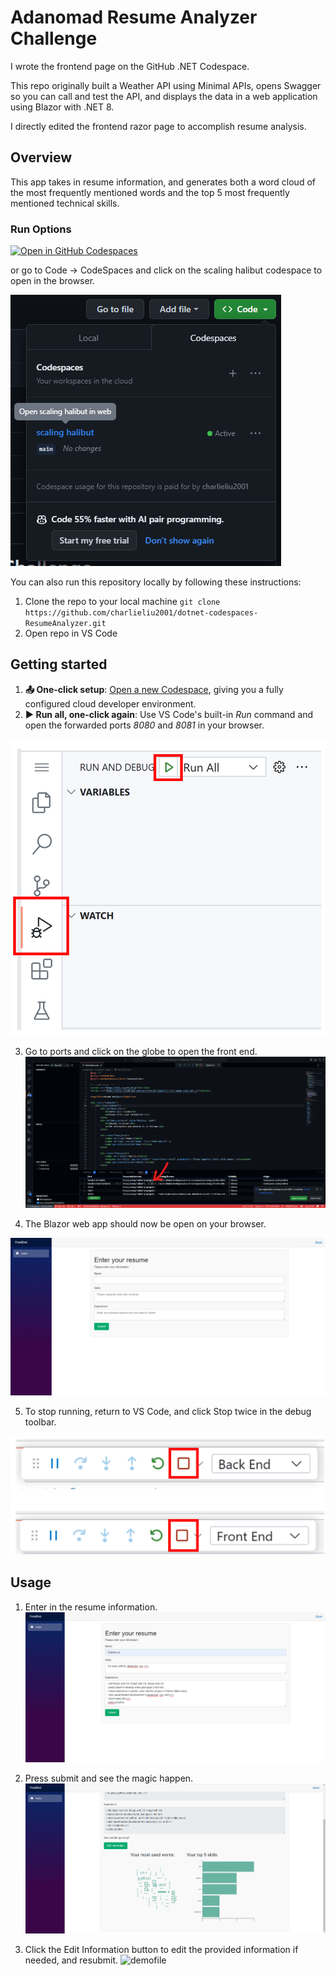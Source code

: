# Adanomad Resume Analyzer Challenge

I wrote the frontend page on the GitHub .NET Codespace.

This repo originally built a Weather API using Minimal APIs, opens Swagger so you can call and test the API, and displays the data in a web application using Blazor with .NET 8.

I directly edited the frontend razor page to accomplish resume analysis.

## Overview

This app takes in resume information, and generates both a word cloud of the most frequently mentioned words and the top 5 most frequently mentioned technical skills.

### Run Options

[![Open in GitHub Codespaces](https://img.shields.io/static/v1?style=for-the-badge&label=GitHub+Codespaces&message=Open&color=lightgrey&logo=github)](https://scaling-halibut-7pvp5qp4j7r2xrj6.github.dev/)

or go to Code -> CodeSpaces and click on the scaling halibut codespace to open in the browser.

![](images/open.png)

You can also run this repository locally by following these instructions: 
1. Clone the repo to your local machine `git clone https://github.com/charlieliu2001/dotnet-codespaces-ResumeAnalyzer.git`
1. Open repo in VS Code

## Getting started

1. **📤 One-click setup**: [Open a new Codespace](https://codespaces.new/github/dotnet-codespaces), giving you a fully configured cloud developer environment.
2. **▶️ Run all, one-click again**: Use VS Code's built-in *Run* command and open the forwarded ports *8080* and *8081* in your browser. 

![](images/RunAll.png)

3. Go to ports and click on the globe to open the front end.
![](images/how_to_run.png)

4. The Blazor web app should now be open on your browser. 

![image](images/1.png)

5. To stop running, return to VS Code, and click Stop twice in the debug toolbar. 

![](images/StopRun.png)


## Usage

1. Enter in the resume information.
![image](images/2.png)

2. Press submit and see the magic happen.
![image](images/3.png)

3. Click the Edit Information button to edit the provided information if needed, and resubmit.
![demofile](https://github.com/charlieliu2001/dotnet-codespaces-ResumeAnalyzer/blob/3f21f8a4ae78c565ba3cc88bc01e777848f5d2b3/images/demo.gif)

